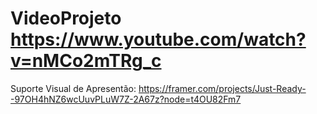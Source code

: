 # VideoProjeto https://www.youtube.com/watch?v=nMCo2mTRg_c
Suporte Visual de Apresentão: https://framer.com/projects/Just-Ready--97OH4hNZ6wcUuvPLuW7Z-2A67z?node=t4OU82Fm7

